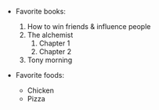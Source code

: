 * Favorite books:
  1. How to win friends & influence people
  2. The alchemist
     1. Chapter 1
     2. Chapter 2
  3. Tony morning

* Favorite foods:
  * Chicken
  * Pizza
